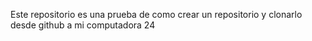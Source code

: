 Este repositorio es una prueba de como crear un repositorio y clonarlo desde github a mi computadora 24
